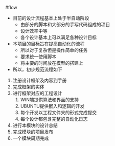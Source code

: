 #flow
* 目前的设计流程基本上处于半自动阶段
	* 由部分的脚本和大部分的手写代码组成的项目
	* 设计效率中等
	* 各个设计基本上可以满足各种设计目标
* 本项目的目标旨在提高自动化的流程
	* 所以对于复杂但是操作简单的任务
	* 要求统一使用脚本
	* 将主要的时间放在模型的搭建上
* 所以，初步规范流程如下
1. 注册设计框架及内容到手册
2. 完成框架的实体
3. 进行框架对应的工程设计
	1. WIN端提供算法和界面的支持
	2. UBUNTU提供嵌入和逻辑的开发
	3. 每个开发以工程文件夹的形式完成提交
	4. 每个设计都包含完整的自动化日志
4. 进行本模块的设计总结
5. 完成模块的项目发布
6. 一个模块周期完成